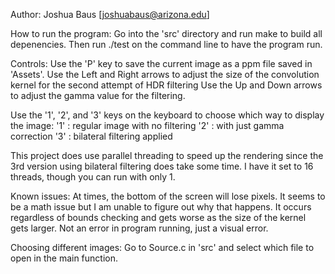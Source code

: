 Author: Joshua Baus [joshuabaus@arizona.edu]


How to run the program:
Go into the 'src' directory and run make to build all depenencies. Then run ./test on the command line to have the program run.

Controls:
Use the 'P' key to save the current image as a ppm file saved in 'Assets'. 
Use the Left and Right arrows to adjust the size of the convolution kernel for the second attempt of HDR filtering
Use the Up and Down arrows to adjust the gamma value for the filtering.

Use the '1', '2', and '3' keys on the keyboard to choose which way to display the image:
'1' : regular image with no filtering
'2' : with just gamma correction
'3' : bilateral filtering applied


This project does use parallel threading to speed up the rendering since the 3rd version using bilateral filtering does
take some time. I have it set to 16 threads, though you can run with only 1.

Known issues:
At times, the bottom of the screen will lose pixels. It seems to be a math issue but I am unable to figure out why that happens.
It occurs regardless of bounds checking and gets worse as the size of the kernel gets larger. Not an error in program running, just
a visual error.

Choosing different images:
Go to Source.c in 'src' and select which file to open in the main function.
